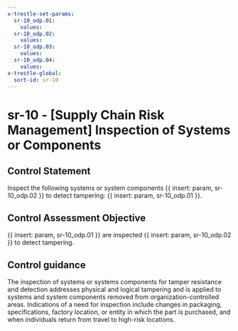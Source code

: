 ```yaml
---
x-trestle-set-params:
  sr-10_odp.01:
    values:
  sr-10_odp.02:
    values:
  sr-10_odp.03:
    values:
  sr-10_odp.04:
    values:
x-trestle-global:
  sort-id: sr-10
---
```


# sr-10 - \[Supply Chain Risk Management\] Inspection of Systems or Components

## Control Statement

Inspect the following systems or system components {{ insert: param, sr-10_odp.02 }} to detect tampering: {{ insert: param, sr-10_odp.01 }}.

## Control Assessment Objective

{{ insert: param, sr-10_odp.01 }} are inspected {{ insert: param, sr-10_odp.02 }} to detect tampering.

## Control guidance

The inspection of systems or systems components for tamper resistance and detection addresses physical and logical tampering and is applied to systems and system components removed from organization-controlled areas. Indications of a need for inspection include changes in packaging, specifications, factory location, or entity in which the part is purchased, and when individuals return from travel to high-risk locations.
